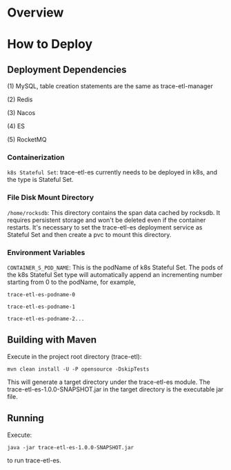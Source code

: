 <!--

    Licensed to the Apache Software Foundation (ASF) under one
    or more contributor license agreements.  See the NOTICE file
    distributed with this work for additional information
    regarding copyright ownership.  The ASF licenses this file
    to you under the Apache License, Version 2.0 (the
    "License"); you may not use this file except in compliance
    with the License.  You may obtain a copy of the License at

    http://www.apache.org/licenses/LICENSE-2.0

    Unless required by applicable law or agreed to in writing,
    software distributed under the License is distributed on an
    "AS IS" BASIS, WITHOUT WARRANTIES OR CONDITIONS OF ANY
    KIND, either express or implied.  See the License for the
    specific language governing permissions and limitations
    under the License.

-->

# Overview
# How to Deploy
## Deployment Dependencies
(1) MySQL, table creation statements are the same as trace-etl-manager

(2) Redis

(3) Nacos

(4) ES

(5) RocketMQ

### Containerization
`k8s Stateful Set`: trace-etl-es currently needs to be deployed in k8s, and the type is Stateful Set.

### File Disk Mount Directory
`/home/rocksdb`: This directory contains the span data cached by rocksdb. It requires persistent storage and won't be deleted even if the container restarts. It's necessary to set the trace-etl-es deployment service as Stateful Set and then create a pvc to mount this directory.

### Environment Variables
`CONTAINER_S_POD_NAME`: This is the podName of k8s Stateful Set. The pods of the k8s Stateful Set type will automatically append an incrementing number starting from 0 to the podName, for example,

`trace-etl-es-podname-0`

`trace-etl-es-podname-1`

`trace-etl-es-podname-2...`

## Building with Maven
Execute in the project root directory (trace-etl):

`mvn clean install -U -P opensource -DskipTests`

This will generate a target directory under the trace-etl-es module. The trace-etl-es-1.0.0-SNAPSHOT.jar in the target directory is the executable jar file.

## Running
Execute:

`java -jar trace-etl-es-1.0.0-SNAPSHOT.jar`

to run trace-etl-es.
